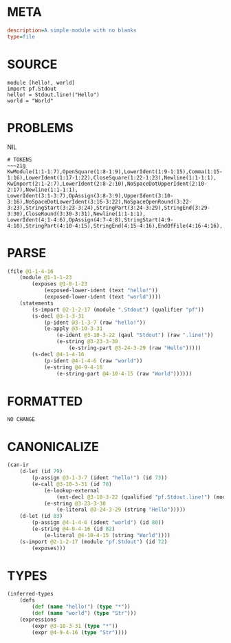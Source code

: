 # META
~~~ini
description=A simple module with no blanks
type=file
~~~
# SOURCE
~~~roc
module [hello!, world]
import pf.Stdout
hello! = Stdout.line!("Hello")
world = "World"
~~~
# PROBLEMS
NIL

~~~
# TOKENS
~~~zig
KwModule(1:1-1:7),OpenSquare(1:8-1:9),LowerIdent(1:9-1:15),Comma(1:15-1:16),LowerIdent(1:17-1:22),CloseSquare(1:22-1:23),Newline(1:1-1:1),
KwImport(2:1-2:7),LowerIdent(2:8-2:10),NoSpaceDotUpperIdent(2:10-2:17),Newline(1:1-1:1),
LowerIdent(3:1-3:7),OpAssign(3:8-3:9),UpperIdent(3:10-3:16),NoSpaceDotLowerIdent(3:16-3:22),NoSpaceOpenRound(3:22-3:23),StringStart(3:23-3:24),StringPart(3:24-3:29),StringEnd(3:29-3:30),CloseRound(3:30-3:31),Newline(1:1-1:1),
LowerIdent(4:1-4:6),OpAssign(4:7-4:8),StringStart(4:9-4:10),StringPart(4:10-4:15),StringEnd(4:15-4:16),EndOfFile(4:16-4:16),
~~~
# PARSE
~~~clojure
(file @1-1-4-16
	(module @1-1-1-23
		(exposes @1-8-1-23
			(exposed-lower-ident (text "hello!"))
			(exposed-lower-ident (text "world"))))
	(statements
		(s-import @2-1-2-17 (module ".Stdout") (qualifier "pf"))
		(s-decl @3-1-3-31
			(p-ident @3-1-3-7 (raw "hello!"))
			(e-apply @3-10-3-31
				(e-ident @3-10-3-22 (qaul "Stdout") (raw ".line!"))
				(e-string @3-23-3-30
					(e-string-part @3-24-3-29 (raw "Hello")))))
		(s-decl @4-1-4-16
			(p-ident @4-1-4-6 (raw "world"))
			(e-string @4-9-4-16
				(e-string-part @4-10-4-15 (raw "World"))))))
~~~
# FORMATTED
~~~roc
NO CHANGE
~~~
# CANONICALIZE
~~~clojure
(can-ir
	(d-let (id 79)
		(p-assign @3-1-3-7 (ident "hello!") (id 73))
		(e-call @3-10-3-31 (id 78)
			(e-lookup-external
				(ext-decl @3-10-3-22 (qualified "pf.Stdout.line!") (module "pf.Stdout") (local "line!") (kind "value") (type-var 74)))
			(e-string @3-23-3-30
				(e-literal @3-24-3-29 (string "Hello")))))
	(d-let (id 83)
		(p-assign @4-1-4-6 (ident "world") (id 80))
		(e-string @4-9-4-16 (id 82)
			(e-literal @4-10-4-15 (string "World"))))
	(s-import @2-1-2-17 (module "pf.Stdout") (id 72)
		(exposes)))
~~~
# TYPES
~~~clojure
(inferred-types
	(defs
		(def (name "hello!") (type "*"))
		(def (name "world") (type "Str")))
	(expressions
		(expr @3-10-3-31 (type "*"))
		(expr @4-9-4-16 (type "Str"))))
~~~